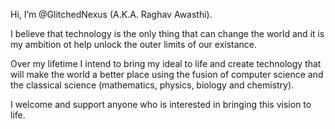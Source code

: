 Hi, I’m @GlitchedNexus (A.K.A. Raghav Awasthi). 

I believe that technology is the only thing that can change the world
and it is my ambition ot help unlock the outer limits of our existance. 

Over my lifetime I intend to bring my ideal to life and create technology
that will make the world a better place using the fusion of computer science
and the classical science (mathematics, physics, biology and chemistry).

I welcome and support anyone who is interested in bringing this vision to life.
